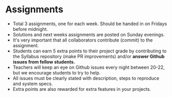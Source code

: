 # Assignments
- Total 3 assignments, one for each week. Should be handed in on Fridays before midnight.
- Solutions and next weeks assignments are posted on Sunday evenings.
- It's very important that all collaborators contribute (commit) to the assignment.
- Students can earn 5 extra points to their project grade by contributing to the Syllabus repository (make PR improvements) and/or **answer Github issues from fellow students.**
- Teachers will keep an eye on Github issues every night between 20-22, but we encourage students to try to help.
- All issues must be clearly stated with description, steps to reproduce and system specs.
- Extra points are also rewarded for extra features in your projects.
